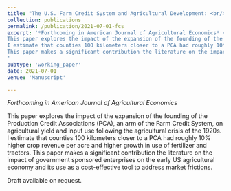 ```yaml
---
title: "The U.S. Farm Credit System and Agricultural Development: <br/> Evidence from Early Expansion, 1920-1940"
collection: publications
permalink: /publication/2021-07-01-fcs
excerpt: '*Forthcoming in American Journal of Agricultural Economics* <br/>
This paper explores the impact of the expansion of the founding of the Production Credit Associations (PCA), an arm of the Farm Credit System, on agricultural yield and input use following the agricultural crisis of the 1920s.
I estimate that counties 100 kilometers closer to a PCA had roughly 10\% higher crop revenue per acre and higher growth in use of fertilizer and tractors. 
This paper makes a significant contribution the literature on the impact of government sponsored enterprises on the early US agricultural economy and its use as a cost-effective tool to address market frictions.
'
pubtype: 'working_paper'
date: 2021-07-01
venue: 'Manuscript'

---
```

*Forthcoming in American Journal of Agricultural Economics* 

This paper explores the impact of the expansion of the founding of the Production Credit Associations (PCA), an arm of the Farm Credit System, on agricultural yield and input use following the agricultural crisis of the 1920s.
I estimate that counties 100 kilometers closer to a PCA had roughly 10\% higher crop revenue per acre and higher growth in use of fertilizer and tractors. 
This paper makes a significant contribution the literature on the impact of government sponsored enterprises on the early US agricultural economy and its use as a cost-effective tool to address market frictions.

Draft available on request.